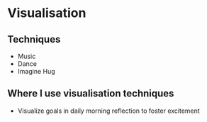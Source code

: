 # Visualisation

## Techniques

* Music 
* Dance
* Imagine Hug

## Where I use visualisation techniques

* Visualize goals in daily morning reflection to foster excitement
